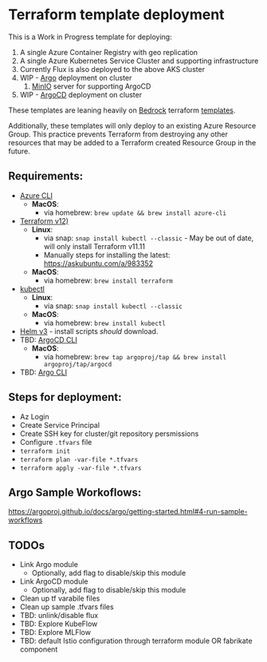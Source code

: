 # Terraform template deployment

This is a Work in Progress template for deploying:

1. A single Azure Container Registry with geo replication
2. A single Azure Kubernetes Service Cluster and supporting infrastructure
3. Currently Flux is also deployed to the above AKS cluster
4. WIP - [Argo](https://github.com/argoproj/argo) deployment on cluster
   1. [MinIO](https://min.io/) server for supporting ArgoCD
5. WIP - [ArgoCD](https://github.com/argoproj/argo-cd) deployment on cluster

These templates are leaning heavily on [Bedrock](https://github.com/microsoft/bedrock) terraform [templates](https://github.com/microsoft/bedrock/tree/master/cluster). 

Additionally, these templates will only deploy to an existing Azure Resource Group. This practice prevents Terraform from destroying any other resources that may be added to a Terraform created Resource Group in the future.

## Requirements:
- [Azure CLI](https://docs.microsoft.com/en-us/cli/azure/install-azure-cli?view=azure-cli-latest)
  - **MacOS**:
    - via homebrew: `brew update && brew install azure-cli`
- [Terraform v12)](https://www.terraform.io/downloads.html)
  - **Linux**:
    - via snap: `snap install kubectl --classic` - May be out of date, will only install Terraform v11.11
    - Manually steps for installing the latest: https://askubuntu.com/a/983352
  - **MacOS**:
    - via homebrew: `brew install terraform`
- [kubectl](https://kubernetes.io/docs/tasks/tools/install-kubectl/)
  - **Linux**:
    - via snap: `snap install kubectl --classic`
  - **MacOS**:
    - via homebrew: `brew install kubectl`
- [Helm v3](https://helm.sh/) - install scripts _should_ download.
- TBD: [ArgoCD CLI](https://argoproj.github.io/argo-cd/cli_installation/)
  - **MacOS**:
    - via homebrew: `brew tap argoproj/tap && brew install argoproj/tap/argocd`
- TBD: [Argo CLI](https://github.com/argoproj/argo/releases)

## Steps for deployment:
- Az Login
- Create Service Principal
- Create SSH key for cluster/git repository persmissions
- Configure `.tfvars` file
- `terraform init`
- `terraform plan -var-file *.tfvars`
- `terraform apply -var-file *.tfvars`

## Argo Sample Workoflows:
https://argoproj.github.io/docs/argo/getting-started.html#4-run-sample-workflows

## TODOs
- Link Argo module
  - Optionally, add flag to disable/skip this module
- Link ArgoCD module
  - Optionally, add flag to disable/skip this module
- Clean up tf varabile files
- Clean up sample .tfvars files
- TBD: unlink/disable flux
- TBD: Explore KubeFlow
- TBD: Explore MLFlow
- TBD: default Istio configuration through terraform module OR fabrikate component
